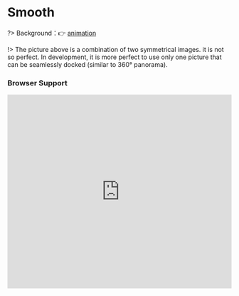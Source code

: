 
# Smooth

?> Background：:point_right: [animation](https://developer.mozilla.org/zh-CN/docs/Web/CSS/animation)

<vuep template="#single-projection"></vuep>

<script v-pre type="text/x-template" id="single-projection">
<style>
  main {
    width: 100%; height: 329px;
    display: flex;
    background: url('./static/full-fire-cloud.jpg') repeat-x 0 center/auto 100%;
    animation: smooth 10s linear infinite;
    animation-play-state: running;
  }
  /* main:hover, main:focus {
    animation-play-state: running;
  } */
  @keyframes smooth {
    to {
      background-position: 1970px center;
    }
  }     
</style>
<template>
  <main class="main"></main>
</template>
<script>
</script>
</script>

!> The picture above is a combination of two symmetrical images. it is not so perfect. In development, it is more perfect to use only one picture that can be seamlessly docked (similar to 360° panorama).

### Browser Support

<iframe
  width="100%"
  height="436px"
  frameborder="0"
  src="https://caniuse.bitsofco.de/embed/index.html?feat=css-animation&amp;periods=future_1,current,past_1,past_2,past_3&amp;accessible-colours=false">
</iframe>
